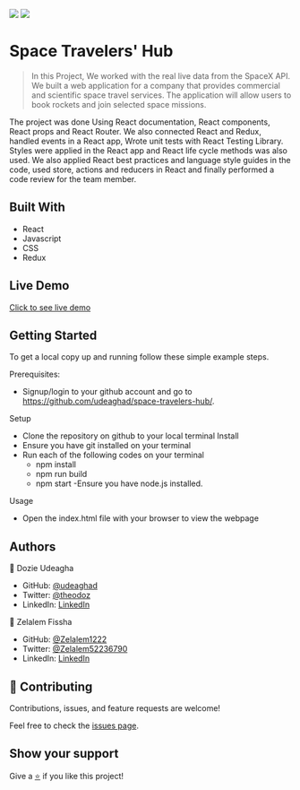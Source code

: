 [![](https://img.shields.io/badge/Microverse-Dozie%20Udeagha-blueviolet)](https://github.com/udeaghad)
[![](https://img.shields.io/badge/Microverse-Zelalem%20Fissha-blueviolet)](https://github.com/Zelalem1222)
# Space Travelers' Hub

>In this Project, We worked with the real live data from the SpaceX API. We built a web application for a company that provides commercial and scientific space travel services. The application will allow users to book rockets and join selected space missions.

The project was done Using React documentation, React components, React props and React Router. We also connected React and Redux, handled events in a React app, Wrote unit tests with React Testing Library. Styles were applied in the React app and React life cycle methods was also used. We also applied React best practices and language style guides in the code, used store, actions and reducers in React and finally performed a code review for the team member.

## Built With

- React
- Javascript
- CSS
- Redux

## Live Demo

[Click to see live demo](https://galaxy-travellers.netlify.app/)



## Getting Started

To get a local copy up and running follow these simple example steps.


Prerequisites: 
   - Signup/login to your github account and go to https://github.com/udeaghad/space-travelers-hub/.
   
Setup
   - Clone the repository on github to your local terminal
Install
   - Ensure you have git installed on your terminal
   - Run each of the following codes on your terminal
      -  npm install
      -  npm run build
      -  npm start
   -Ensure you have node.js installed.
  
Usage
   - Open the index.html file with your browser to view the webpage

## Authors

👤 Dozie Udeagha

- GitHub: [@udeaghad](https://github.com/udeaghad)
- Twitter: [@theodoz](https://twitter.com/theodoz)
- LinkedIn: [LinkedIn](https://www.linkedin.com/in/dozie-udeagha/)

👤 Zelalem Fissha

- GitHub: [@Zelalem1222](https://github.com/Zelalem1222)
- Twitter: [@Zelalem52236790](https://twitter.com/Zelalem52236790)
- LinkedIn: [LinkedIn](https://www.linkedin.com/in/zelalemfissha/)

## 🤝 Contributing

Contributions, issues, and feature requests are welcome!

Feel free to check the [issues page](https://github.com/udeaghad/space-travelers-hub/issues).

## Show your support

Give a [⭐️](https://github.com/udeaghad/space-travelers-hub/stargazers) if you like this project!


